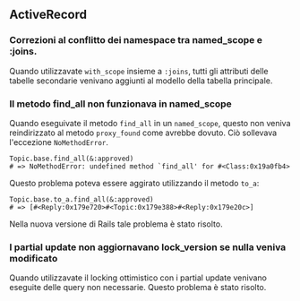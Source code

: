 ## ActiveRecord

### Correzioni al conflitto dei namespace tra named\_scope e :joins.

Quando utilizzavate `with_scope` insieme a `:joins`, tutti gli attributi delle tabelle secondarie venivano aggiunti al modello della tabella principale.

### Il metodo find\_all non funzionava in named\_scope

Quando eseguivate il metodo `find_all` in un `named_scope`, questo non veniva reindirizzato al metodo `proxy_found` come avrebbe dovuto. Ciò sollevava l'eccezione `NoMethodError`.

	Topic.base.find_all(&:approved)
	# => NoMethodError: undefined method `find_all' for #<Class:0x19a0fb4>

Questo problema poteva essere aggirato utilizzando il metodo `to_a`:

	Topic.base.to_a.find_all(&:approved)
	# => [#<Reply:0x179e720>#<Topic:0x179e388>#<Reply:0x179e20c>]

Nella nuova versione di Rails tale problema è stato risolto.

### I partial update non aggiornavano lock\_version se nulla veniva modificato

Quando utilizzavate il locking ottimistico con i partial update venivano eseguite delle query non necessarie. Questo problema è stato risolto.
